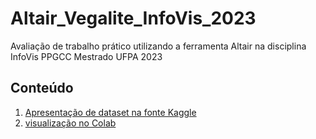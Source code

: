 # Altair_Vegalite_InfoVis_2023
Avaliação de trabalho prático utilizando a ferramenta Altair na disciplina InfoVis PPGCC Mestrado UFPA 2023

## Conteúdo ##

1. [Apresentação de dataset na fonte Kaggle](https://www.kaggle.com/datasets/zhengtzer/global-fisheries-aquaculture-department)
2. [visualização no Colab](https://colab.research.google.com/drive/1fRVW-jmoFbuM8uQ3yPExrO81CeWNYVTn?authuser=0#scrollTo=BU5Ndslf64ZA) 

    
